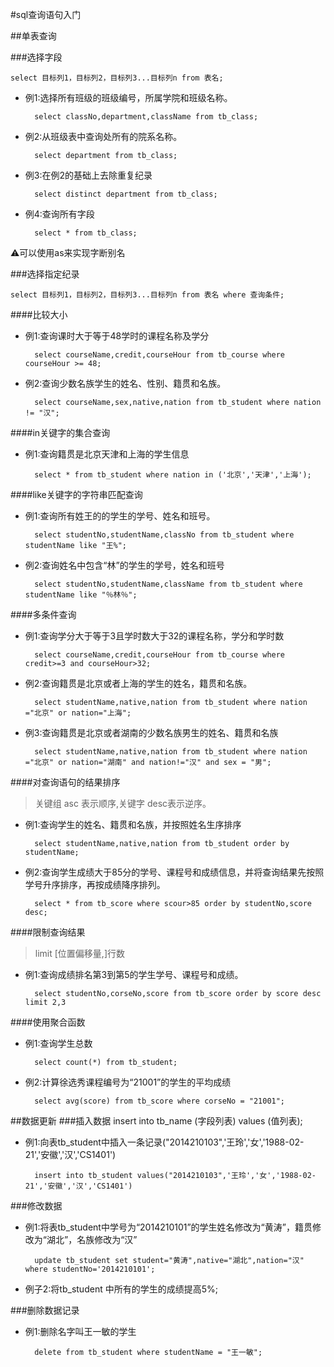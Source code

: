  #sql查询语句入门

##单表查询

###选择字段

	select 目标列1，目标列2，目标列3...目标列n from 表名;
	
* 例1:选择所有班级的班级编号，所属学院和班级名称。

		select classNo,department,className from tb_class;

* 例2:从班级表中查询处所有的院系名称。

		select department from tb_class;

* 例3:在例2的基础上去除重复纪录
		
		select distinct department from tb_class;

* 例4:查询所有字段

		select * from tb_class;

⚠️可以使用as来实现字断别名

###选择指定纪录
	
	select 目标列1，目标列2，目标列3...目标列n from 表名 where 查询条件;
	
####比较大小
* 例1:查询课时大于等于48学时的课程名称及学分

		select courseName,credit,courseHour from tb_course where courseHour >= 48;

* 例2:查询少数名族学生的姓名、性别、籍贯和名族。
		
		select courseName,sex,native,nation from tb_student where nation != "汉";

####in关键字的集合查询
* 例1:查询籍贯是北京天津和上海的学生信息
		
		select * from tb_student where nation in ('北京','天津','上海');

####like关键字的字符串匹配查询
* 例1:查询所有姓王的的学生的学号、姓名和班号。

		select studentNo,studentName,classNo from tb_student where studentName like "王%";
* 例2:查询姓名中包含“林”的学生的学号，姓名和班号
	
		select studentNo,studentName,className from tb_student where studentName like "％林％";
		
####多条件查询
* 例1:查询学分大于等于3且学时数大于32的课程名称，学分和学时数
	
		select courseName,credit,courseHour from tb_course where credit>=3 and courseHour>32;
	
* 例2:查询籍贯是北京或者上海的学生的姓名，籍贯和名族。

		select studentName,native,nation from tb_student where nation ="北京" or nation="上海";
* 例3:查询籍贯是北京或者湖南的少数名族男生的姓名、籍贯和名族

		select studentName,native,nation from tb_student where nation ="北京" or nation="湖南" and nation!="汉" and sex = "男";

####对查询语句的结果排序
>关键组 asc 表示顺序,关键字 desc表示逆序。

* 例1:查询学生的姓名、籍贯和名族，并按照姓名生序排序
	
		select studentName,native,nation from tb_student order by studentName;
		
* 例2:查询学生成绩大于85分的学号、课程号和成绩信息，并将查询结果先按照学号升序排序，再按成绩降序排列。

		select * from tb_score where scour>85 order by studentNo,score desc;
		
####限制查询结果
> limit [位置偏移量,]行数

* 例1:查询成绩排名第3到第5的学生学号、课程号和成绩。

		select studentNo,corseNo,score from tb_score order by score desc limit 2,3
		
####使用聚合函数
* 例1:查询学生总数
		
		select count(*) from tb_student;
		
* 例2:计算徐选秀课程编号为“21001”的学生的平均成绩
	
		select avg(score) from tb_score where corseNo = "21001";
		
##数据更新
###插入数据
	insert into tb_name (字段列表) values (值列表);
* 例1:向表tb_student中插入一条记录("2014210103",'王玲','女','1988-02-21','安徽','汉','CS1401')
	
		insert into tb_student values("2014210103",'王玲','女','1988-02-21','安徽','汉','CS1401')
		
###修改数据
* 例1:将表tb_student中学号为“2014210101”的学生姓名修改为“黄涛”，籍贯修改为“湖北”，名族修改为“汉”

		update tb_student set student="黄涛",native="湖北",nation="汉" where studentNo='2014210101';
* 例子2:将tb_student 中所有的学生的成绩提高5%;

###删除数据记录
* 例1:删除名字叫王一敏的学生
		
		delete from tb_student where studentName = "王一敏";
	
